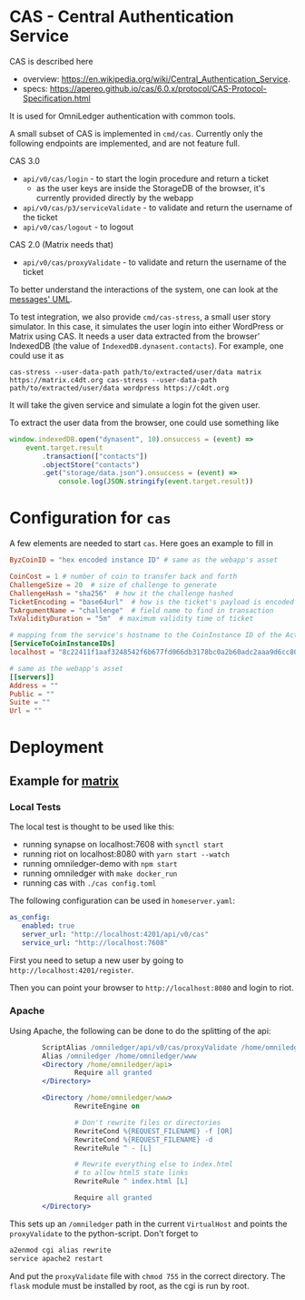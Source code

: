 # CAS - Central Authentication Service

CAS is described here
 - overview: https://en.wikipedia.org/wiki/Central_Authentication_Service.
 - specs: https://apereo.github.io/cas/6.0.x/protocol/CAS-Protocol-Specification.html

It is used for OmniLedger authentication with common tools.

A small subset of CAS is implemented in `cmd/cas`. Currently only the following endpoints are implemented, and are not feature full.

CAS 3.0
  - `api/v0/cas/login` - to start the login procedure and return a ticket
    - as the user keys are inside the StorageDB of the browser, it's currently provided directly by the webapp
  - `api/v0/cas/p3/serviceValidate` - to validate and return the username of the ticket
  - `api/v0/cas/logout` - to logout

CAS 2.0 (Matrix needs that)
- `api/v0/cas/proxyValidate` - to validate and return the username of the ticket

To better understand the interactions of the system, one can look at the [messages' UML](login.png).

To test integration, we also provide `cmd/cas-stress`, a small user story simulator. In this case, it simulates the user login into either WordPress or Matrix using CAS. It needs a user data extracted from the browser' IndexedDB (the value of `IndexedDB.dynasent.contacts`). For example, one could use it as

`
cas-stress --user-data-path path/to/extracted/user/data matrix https://matrix.c4dt.org
cas-stress --user-data-path path/to/extracted/user/data wordpress https://c4dt.org
`

It will take the given service and simulate a login fot the given user.

To extract the user data from the browser, one could use something like
```javascript
window.indexedDB.open("dynasent", 10).onsuccess = (event) =>
	event.target.result
		.transaction(["contacts"])
		.objectStore("contacts")
		.get("storage/data.json").onsuccess = (event) =>
			console.log(JSON.stringify(event.target.result))
```

# Configuration for `cas`

A few elements are needed to start `cas`. Here goes an example to fill in
```toml
ByzCoinID = "hex encoded instance ID" # same as the webapp's asset

CoinCost = 1 # number of coin to transfer back and forth
ChallengeSize = 20  # size of challenge to generate
ChallengeHash = "sha256"  # how it the challenge hashed
TicketEncoding = "base64url"  # how is the ticket's payload is encoded
TxArgumentName = "challenge"  # field name to find in transaction
TxValidityDuration = "5m"  # maximum validity time of ticket

# mapping from the service's hostname to the CoinInstance ID of the Action
[ServiceToCoinInstanceIDs]
localhost = "8c22411f1aaf3248542f6b677fd066db3178bc0a2b60adc2aaa9d6cc80938b0f"

# same as the webapp's asset
[[servers]]
Address = ""
Public = ""
Suite = ""
Url = ""
```

# Deployment

## Example for [matrix](https://matrix.org/)

### Local Tests

The local test is thought to be used like this:
- running synapse on localhost:7608 with `synctl start`
- running riot on localhost:8080 with `yarn start --watch`
- running omniledger-demo with `npm start`
- running omniledger with `make docker_run`
- running cas with `./cas config.toml`

The following configuration can be used in `homeserver.yaml`:

```yaml
as_config:
   enabled: true
   server_url: "http://localhost:4201/api/v0/cas"
   service_url: "http://localhost:7608"
```

First you need to setup a new user by going to `http://localhost:4201/register`.

Then you can point your browser to `http://localhost:8080` and login to riot. 

### Apache

Using Apache, the following can be done to do the splitting of the api:

```apache
        ScriptAlias /omniledger/api/v0/cas/proxyValidate /home/omniledger/api/proxyValidate
        Alias /omniledger /home/omniledger/www
        <Directory /home/omniledger/api>
                Require all granted
        </Directory>

        <Directory /home/omniledger/www>
                RewriteEngine on

                # Don't rewrite files or directories
                RewriteCond %{REQUEST_FILENAME} -f [OR]
                RewriteCond %{REQUEST_FILENAME} -d
                RewriteRule ^ - [L]

                # Rewrite everything else to index.html
                # to allow html5 state links
                RewriteRule ^ index.html [L]

                Require all granted
        </Directory>
```

This sets up an `/omniledger` path in the current `VirtualHost` and points the `proxyValidate` to the
python-script. Don't forget to

```bash
a2enmod cgi alias rewrite
service apache2 restart
```

And put the `proxyValidate` file with `chmod 755` in the correct directory. The `flask` module must be
installed by root, as the cgi is run by root.

